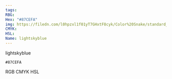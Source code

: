 ```yaml
---
tags:
RBG:
Hex: "#87CEFA"
img: https://filedn.com/l0hpzxl1f01yT7GHxtF8cyk/Color%20Snake/standard_csv_to_svg//#87CEFA.svg
CMYK:
HSL:
Name: lightskyblue
---
```

lightskyblue
```palette
#87CEFA
```
RGB
CMYK
HSL